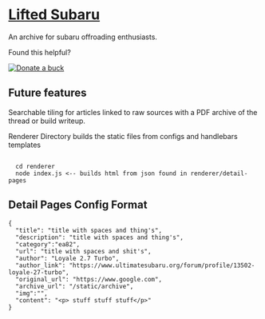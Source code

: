 # [Lifted Subaru](https://liftedsubaru.github.io)
An archive for subaru offroading enthusiasts.

Found this helpful?


[![Donate a buck](https://img.shields.io/badge/☕-Buy%20me%20a%20coffee-blue.svg)](https://www.paypal.me/devgorilla/1)

## Future features
Searchable tiling for articles linked to raw sources with a PDF archive of the thread or build writeup.

Renderer Directory builds the static files from configs and handlebars templates

```

  cd renderer
  node index.js <-- builds html from json found in renderer/detail-pages

```
## Detail Pages Config Format

```
{
  "title": "title with spaces and thing's",
  "description": "title with spaces and thing's",
  "category":"ea82",
  "url": "title with spaces and shit's",
  "author": "Loyale 2.7 Turbo",
  "author_link": "https://www.ultimatesubaru.org/forum/profile/13502-loyale-27-turbo",
  "original_url": "https://www.google.com",
  "archive_url": "/static/archive",
  "img":"",
  "content": "<p> stuff stuff stuff</p>"
}

```
